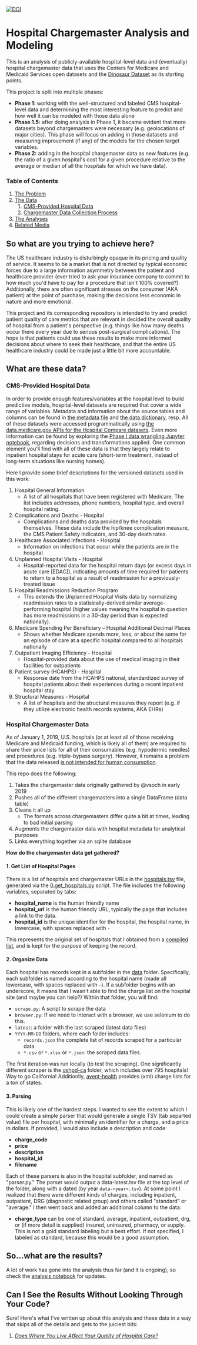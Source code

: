 [![DOI](https://zenodo.org/badge/166080583.svg)](https://zenodo.org/badge/latestdoi/166080583)

# Hospital Chargemaster Analysis and Modeling

This is an analysis of publicly-available hospital-level data and (eventually) hospital chargemaster data that uses the Centers for Medicare and Medicaid Services open datasets and the [Dinosaur Dataset](https://vsoch.github.io/datasets/2019/hospital-chargemasters/) as its starting points. 

This project is split into multiple phases:

* **Phase 1:** working with the well-structured and labeled CMS hospital-level data and determining the most interesting feature to predict and how well it can be modeled with those data alone
* **Phase 1.5:** after doing analysis in Phase 1, it became evident that more datasets beyond chargemasters were necessary (e.g. geolocations of major cities). This phase will focus on adding in those datasets and measuring improvement (if any) of the models for the chosen target variables.
* **Phase 2:** adding in the hospital chargemaster data as new features (e.g. the ratio of a given hospital's cost for a given procedure relative to the average or median of all the hospitals for which we have data).

### Table of Contents

1. [The Problem](#problem_statement)
2. [The Data](#data)
	1. [CMS-Provided Hospital Data](#hospital_data)
	2. [Chargemaster Data Collection Process](#charge_data)
3. [The Analyses](#analysis)
4. [Related Media](#articles)


## So what are you trying to achieve here?

The US healthcare industry is disturbingly opaque in its pricing and quality of service. It seems to be a market that is not directed by typical economic forces due to a large information asymmetry between the patient and healthcare provider (ever tried to ask your insurance company to commit to how much you'd have to pay for a procedure that isn't 100% covered?). Additionally, there are often significant stresses on the consumer (AKA patient) at the point of purchase, making the decisions less economic in nature and more emotional.

This project and its corresponding repository is intended to try and predict patient quality of care metrics that are relevant in decided the overall quality of hospital from a patient's perspective (e.g. things like how many deaths occur there every year due to serious post-surgical complications). The hope is that patients could use these results to make more informed decisions about where to seek their healthcare, and that the entire US healthcare industry could be made just a little bit more accountable.

## What are these data? <a name="data"></a>

### CMS-Provided Hospital Data <a name="hospital_data"></a>

In order to provide enough features/variables at the hospital level to build predictive models, hospital-level datasets are required that cover a wide range of variables. Metadata and information about the source tables and columns can be found in [the metadata file](metadata.csv) and [the data dictionary](Medicare_Hospitals_DataDictionary.pdf), resp. All of these datasets were accessed programmatically using [the data.medicare.gov APIs for the Hospital Compare datasets](https://data.medicare.gov/data/hospital-compare). Even more information can be found by exploring the [Phase I data wrangling Jupyter notebook](PhaseI_CMS_Data_Engineering.ipynb), regarding decisions and transformations applied. One common element you'll find with all of these data is that they largely relate to inpatient hospital stays for acute care (short-term treatment, instead of long-term situations like nursing homes).

Here I provide some brief descriptions for the versioned datasets used in this work:

1. Hospital General Information
	* A list of all hospitals that have been registered with Medicare. The list includes addresses, phone numbers, hospital type, and overall hospital rating.
3. Complications and Deaths - Hospital
	* Complications and deaths data provided by the hospitals themselves. These data include the hip/knee complication measure, the CMS Patient Safety Indicators, and 30-day death rates.
4. Healthcare Associated Infections - Hospital
	* Information on infections that occur while the patients are in the hospital
5. Unplanned Hospital Visits - Hospital
	* Hospital-reported data for the hospital return days (or excess days in acute care [EDAC]), indicating amounts of time required for patients to return to a hospital as a result of readmission for a previously-treated issue
6. Hospital Readmissions Reduction Program
	* This extends the Unplanned Hospital Visits data by normalizing readmission rates to a statisically-derived similar average-performing hospital (higher values meaning the hospital in question has more readmissions in a 30-day period than is expected nationally). 
7. Medicare Spending Per Beneficiary – Hospital Additional Decimal Places
	* Shows whether Medicare spends more, less, or about the same for an episode of care at a specific hospital compared to all hospitals nationally
8. Outpatient Imaging Efficiency - Hospital
	* Hospital-provided data about the use of medical imaging in their facilities for outpatients
9. Patient survey (HCAHPS) - Hospital
	* Response date from the HCAHPS national, standardized survey of hospital patients about their experiences during a recent inpatient hospital stay
10. Structural Measures - Hospital
	* A list of hospitals and the structural measures they report (e.g. if they utilize electronic health records systems, AKA EHRs)

### Hospital Chargemaster Data <a name="charge_data"></a>

As of January 1, 2019, U.S. hospitals (or at least all of those receiving Medicare and Medicaid funding, which is likely all of them) are required to share their price lists for all of their consumables (e.g. 
hypodermic needles) and procedures (e.g. triple-bypass surgery). However,
 it remains a problem that the data released
[is not intended for human consumption](https://qz.com/1518545/price-lists-for-the-115-biggest-us-hospitals-new-transparency-law/). 

This repo does the following:

1. Takes the chargemaster data originally gathered by @vsoch in early 2019
2. Pushes all of the different chargemasters into a single DataFrame (data table)
3. Cleans it all up
	* The formats across chargemasters differ quite a bit at times, leading to bad initial parsing
4. Augments the chargemaster data with hospital metadata for analytical purposes
5. Links everything together via an sqlite database


**How do the chargemaster data get gathered?**

#### 1. Get List of Hospital Pages

There is a list of hospitals and chargemaster URLs in the [hospitals.tsv](hospitals.tsv) 
file, generated via the [0.get_hospitals.py](0.get_hospitals.py) script. 
The file includes the following variables, separated by tabs:

 - **hospital_name** is the human friendly name
 - **hospital_url** is the human friendly URL, typically the page that includes a link to the data.
 - **hospital_id** is the unique identifier for the hospital, the hospital name, in lowercase, with spaces replaced with `-`

This represents the original set of hospitals that I obtained from a [compiled list](https://qz.com/1518545/price-lists-for-the-115-biggest-us-hospitals-new-transparency-law/), and is kept
for the purpose of keeping the record.

#### 2. Organize Data

Each hospital has records kept in a subfolder in the [data](data) folder. Specifically,
each subfolder is named according to the hospital name (made all lowercase, with spaces 
replaced with `-`). If a subfolder begins with an underscore, it means that I wasn't
able to find the charge list on the hospital site (and maybe you can help?) 
Within that folder, you will find:

 - `scrape.py`: A script to scrape the data
 - `browser.py`: If we need to interact with a browser, we use selenium to do this.
 - `latest`: a folder with the last scraped (latest data files)
 - `YYYY-MM-DD` folders, where each folder includes:
   - `records.json` the complete list of records scraped for a particular data
   - `*.csv` or `*.xlsx` or `*.json`: the scraped data files.

The first iteration was run locally (to test the scraping). One significantly different
scraper is the [oshpd-ca](data/oshpd-ca) folder, which includes over 795 hospitals! Way to go
California! Additionlly, [avent-health](data/advent-health) provides (xml) charge lists
for a ton of states.

#### 3. Parsing

This is likely one of the hardest steps. I wanted to see the extent to which I could
create a simple parser that would generate a single TSV (tab separted value) file
per hospital, with minimally an identifier for a charge, and a price in dollars. If
provided, I would also include a description and code:

 - **charge_code**
 - **price**
 - **description**
 - **hospital_id**
 - **filename**

Each of these parsers is also in the hospital subfolder, and named as "parser.py." The parser would output a data-latest.tsv file at the top level of the folder, along with a dated (by year `data-<year>.tsv`). At some point
I realized that there were different kinds of charges, including inpatient, outpatient, DRG (diagnostic related group) and others called
"standard" or "average." I then went back and added an additional column
to the data:

 - **charge_type** can be one of standard, average, inpatient, outpatient, drg, or (if more detail is supplied) insured, uninsured, pharmacy, or supply. This is not a gold standard labeling but a best effort. If not specified, I labeled as standard, because this would be a good assumption.


## So...what are the results? <a name="analysis"></a>

A lot of work has gone into the analysis thus far (and it is ongoing), so check the [analysis notebook](Analysis.ipynb) for updates.


## Can I See the Results Without Looking Through Your Code? <a name="articles"></a>

Sure! Here's what I've written up about this analysis and these data in a way that skips all of the details and gets to the juiciest bits:

1. [*Does Where You Live Affect Your Quality of Hospital Care?*](https://medium.com/swlh/does-where-you-live-affect-your-quality-of-hospital-care-9acaf59a9f99)